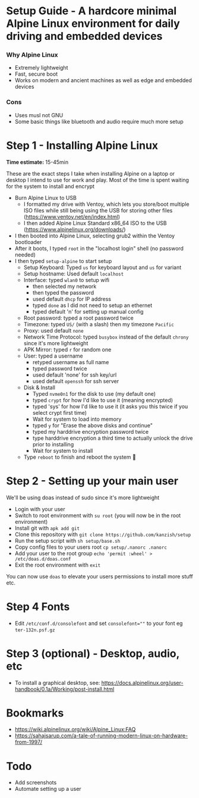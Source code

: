 # Setup Guide - A hardcore minimal Alpine Linux environment for daily driving and embedded devices

### Why Alpine Linux
- Extremely lightweight
- Fast, secure boot
- Works on modern and ancient machines as well as edge and embedded devices

### Cons
- Uses musl not GNU
- Some basic things like bluetooth and audio require much more setup

# Step 1 - Installing Alpine Linux
**Time estimate:** 15-45min

These are the exact steps I take when installing Alpine on a laptop or desktop I intend to use for work and play. Most of the time is spent waiting for the system to install and encrypt

- Burn Alpine Linux to USB
  - I formatted my drive with Ventoy, which lets you store/boot multiple ISO files while still being using the USB for storing other files (https://www.ventoy.net/en/index.html)
  - I then added Alpine Linux Standard x86_64 ISO to the USB (https://www.alpinelinux.org/downloads/)
- I then booted into Alpine Linux, selecting grub2 within the Ventoy bootloader
- After it boots, I typed `root` in the "localhost login" shell (no password needed)
- I then typed `setup-alpine` to start setup
  - Setup Keyboard: Typed `us` for keyboard layout and `us` for variant
  - Setup hostname: Used default `localhost`
  - Interface: typed `wlan0` to setup wifi
    - then selected my network
    - then typed the password
    - used default `dhcp` for IP address
    - typed `done` as I did not need to setup an ethernet
    - typed default 'n' for setting up manual config
  - Root password: typed a root password twice
  - Timezone: typed `US/` (with a slash) then my timezone `Pacific`
  - Proxy: used default `none`
  - Network Time Protocol: typed `busybox` instead of the default `chrony` since it's more lightweight
  - APK Mirror: typed `r` for random one
  - User: typed a username
    - retyped username as full name
    - typed password twice
    - used default 'none' for ssh key/url
    - used default `openssh` for ssh server
  - Disk & Install
    - Typed `nvme0n1` for the disk to use (my default one)
    - typed `crypt` for how I'd like to use it (meaning encrypted)
    - typed 'sys' for how I'd like to use it (it asks you this twice if you select crypt first time)
    - Wait for system to load into memory
    - typed `y` for "Erase the above disks and continue"
    - typed my harddrive encryption password twice
    - type harddrive encryption a third time to actually unlock the drive prior to installing
    - Wait for system to install
  - Type `reboot` to finish and reboot the system 🎉

# Step 2 - Setting up your main user
We'll be using doas instead of sudo since it's more lightweight

- Login with your user
- Switch to root environment with `su root` (you will now be in the root environment)
- Install git with `apk add git`
- Clone this repository with `git clone https://github.com/kanzish/setup`
- Run the setup script with `sh setup/base.sh`
- Copy config files to your users root `cp setup/.nanorc .nanorc`
- Add your user to the root group `echo 'permit :wheel' > /etc/doas.d/doas.conf`
- Exit the root environment with `exit`

You can now use `doas` to elevate your users permissions to install more stuff etc.

# Step 4 Fonts
- Edit `/etc/conf.d/consolefont` and set `consolefont=""` to your font eg `ter-132n.psf.gz`

# Step 3 (optional) - Desktop, audio, etc
- To install a graphical desktop, see: https://docs.alpinelinux.org/user-handbook/0.1a/Working/post-install.html

# Bookmarks
- https://wiki.alpinelinux.org/wiki/Alpine_Linux:FAQ
- https://sahajsarup.com/a-tale-of-running-modern-linux-on-hardware-from-1997/

# Todo
- Add screenshots
- Automate setting up a user
